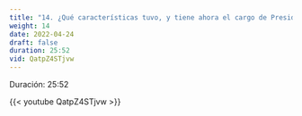 ```yaml
---
title: "14. ¿Qué características tuvo, y tiene ahora el cargo de Presidente de los EUM?"
weight: 14
date: 2022-04-24
draft: false
duration: 25:52
vid: QatpZ4STjvw
---
```


Duración: 25:52

{{< youtube QatpZ4STjvw >}}

